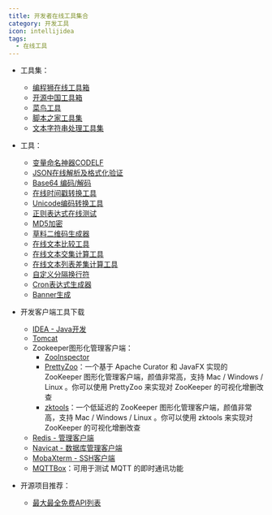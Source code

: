 ```yaml
---
title: 开发者在线工具集合
category: 开发工具
icon: intellijidea
tags:
  - 在线工具
---
```


- 工具集：
    - [编程狮在线工具箱](https://123.w3cschool.cn/webtools)
    - [开源中国工具箱](https://tool.oschina.net/)
    - [菜鸟工具](https://www.jyshare.com/)
    - [脚本之家工具集](https://tools.jb51.net/)
    - [文本字符串处理工具集](http://gv99.com/index.html)

- 工具：
    - [变量命名神器CODELF](https://unbug.github.io/codelf/)
    - [JSON在线解析及格式化验证](https://www.json.cn/)
    - [Base64 编码/解码](https://www.jyshare.com/front-end/693/)
    - [在线时间戳转换工具](https://www.beijing-time.org/shijianchuo/)
    - [Unicode编码转换工具](https://www.fulimama.com/unicode/)
    - [正则表达式在线测试](https://www.sojson.com/regex/)
    - [MD5加密](https://www.toolkk.com/tools/md5-encrypt)
    - [草料二维码生成器](https://cli.im/)
    - [在线文本比较工具](https://tools.wujingquan.com/textdiff/)
    - [在线文本交集计算工具](https://tool56.com/txt-intersection/)
    - [在线文本列表差集计算工具](https://tooltt.com/chaji/)
    - [自定义分隔换行符](https://www.huatools.com/my-split/)
    - [Cron表达式生成器](http://cron.qqe2.com/)
    - [Banner生成](https://patorjk.com/software/taag/#p=display&f=Graffiti&t=Seven%0A)



- 开发客户端工具下载
  - [IDEA - Java开发](https://www.jetbrains.com.cn/idea/)
  - [Tomcat](https://downloads.apache.org/tomcat/)
  - Zookeeper图形化管理客户端：
    - [ZooInspector](https://issues.apache.org/jira/secure/attachment/12436620/ZooInspector.zip)
    - [PrettyZoo](https://github.com/vran-dev/PrettyZoo)：一个基于 Apache Curator 和 JavaFX 实现的 ZooKeeper 图形化管理客户端，颜值非常高，支持 Mac / Windows / Linux 。你可以使用 PrettyZoo 来实现对 ZooKeeper 的可视化增删改查
    - [zktools](https://zktools.readthedocs.io/en/latest/#installing)：一个低延迟的 ZooKeeper 图形化管理客户端，颜值非常高，支持 Mac / Windows / Linux 。你可以使用 zktools 来实现对 ZooKeeper 的可视化增删改查
  - [Redis - 管理客户端](https://www.seven97.top/tools/redis-managertools.html)
  - [Navicat - 数据库管理客户端](https://www.navicat.com.cn/download/navicat-premium)
  - [MobaXterm - SSH客户端](https://mobaxterm.mobatek.net/)
  - [MQTTBox](http://workswithweb.com/mqttbox.html)：可用于测试 MQTT 的即时通讯功能


- 开源项目推荐：
	- [最大最全免费API列表](https://github.com/public-apis/public-apis)

